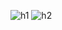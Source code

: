 ![h1](https://github.com/Cedrek1/HR_DataQuery_SQL/assets/138621479/59c786cb-ade8-40cf-91ad-c8dec6adc626)
![h2](https://github.com/Cedrek1/HR_DataQuery_SQL/assets/138621479/b4c8c389-3f73-4e82-b7b3-0de004d95edd)
